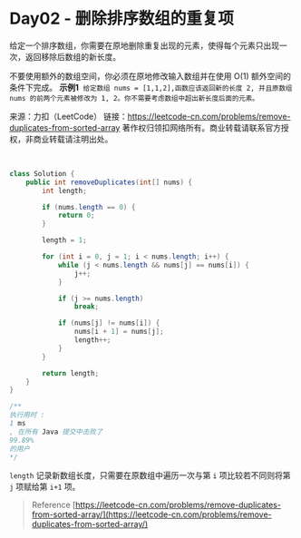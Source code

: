 # Day02 - 删除排序数组的重复项

给定一个排序数组，你需要在原地删除重复出现的元素，使得每个元素只出现一次，返回移除后数组的新长度。

不要使用额外的数组空间，你必须在原地修改输入数组并在使用 O(1) 额外空间的条件下完成。
**示例1** 
`给定数组 nums = [1,1,2],函数应该返回新的长度 2, 并且原数组 nums 的前两个元素被修改为 1, 2。你不需要考虑数组中超出新长度后面的元素。`  

来源：力扣（LeetCode）
链接：https://leetcode-cn.com/problems/remove-duplicates-from-sorted-array
著作权归领扣网络所有。商业转载请联系官方授权，非商业转载请注明出处。

 

```java
class Solution {
    public int removeDuplicates(int[] nums) {
        int length;

        if (nums.length == 0) {
            return 0;
        }

        length = 1;

        for (int i = 0, j = 1; i < nums.length; i++) {
            while (j < nums.length && nums[j] == nums[i]) {
                j++;
            }

            if (j >= nums.length)
                break;

            if (nums[j] != nums[i]) {
                nums[i + 1] = nums[j];
                length++;
            }
        }

        return length;
    }
}

/**
执行用时 :
1 ms
, 在所有 Java 提交中击败了
99.89%
的用户
*/
```

`length` 记录新数组长度，只需要在原数组中遍历一次与第 `i` 项比较若不同则将第 `j` 项赋给第 `i+1` 项。
 

> Reference
> [https://leetcode-cn.com/problems/remove-duplicates-from-sorted-array/](https://leetcode-cn.com/problems/remove-duplicates-from-sorted-array/)

